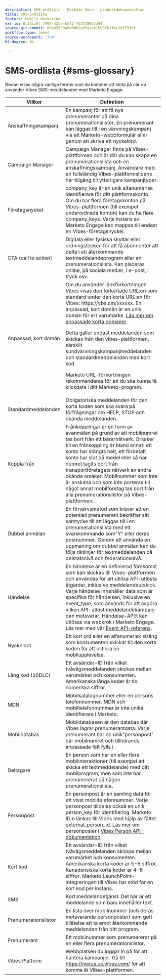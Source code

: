 ```yaml
---
description: SMS-ordlista - Marketo Docs - produktdokumentation
title: SMS-ordlista
feature: Mobile Marketing
exl-id: 0c23ca9f-f994-42ae-bd72-7d37289b7a94
source-git-commit: 09a656c3a0d0002edfa1a61b987bff4c1dff33cf
workflow-type: tm+mt
source-wordcount: '734'
ht-degree: 0%

---
```


# SMS-ordlista {#sms-glossary}

Nedan visas några vanliga termer som du kommer att stöta på när du använder Vibes SMS-meddelanden med Marketo Engage.

<table>
<thead>
  <tr>
    <th>Villkor</th>
    <th>Definition</th>
  </tr>
</thead>
<tbody>
  <tr>
    <td>Anskaffningskampanj</td>
    <td>En kampanj för att få nya prenumeranter på dina prenumerationslistor. En prenumerant kan läggas till i en värvningskampanj via ett Marketo-webbformulär eller genom att skriva ett nyckelord.</td>
  </tr>
  <tr>
    <td>Campaign Manager</td>
    <td>Campaign Manager finns på Vibes-plattformen och är där du kan skapa en prenumerationslista och en anskaffningskampanj. Användare med en fullständig Vibes-plattformslicens har tillgång till ytterligare kampanjtyper.</td>
  </tr>
  <tr>
    <td>Företagsnyckel</td>
    <td>company_key är en unik alfanumerisk identifierare för ditt plattformskonto. Om du har flera företagskonton på Vibes-plattformen (till exempel underordnade konton) kan du ha flera company_keys. Varje instans av Marketo Engage kan mappas till endast en Vibes-företagsnyckel.</td>
  </tr>
  <tr>
    <td>CTA (call to action)</td>
    <td>Digitala eller fysiska skyltar eller ordningstecken för att få abonnenter att delta i ett återkommande textmeddelandeprogram eller en prenumerationslista. Kan placeras online, på sociala medier, i e-post, i tryck osv.</td>
  </tr>
  <tr>
    <td>Anpassad, kort domän</td>
    <td>Om du använder länkförkortningen Vibes visas den förkortade URL:en som standard under den korta URL:en för Vibes: https://vbs.cm/xxxxxx. En anpassad, kort domän är en unik domän för ert varumärke. <a href="https://developer-platform.vibes.com/docs/creating-a-custom-short-domain">Läs mer om anpassade korta domäner</a>.<p>
    Detta gäller endast meddelanden som skickas från den vibes-plattformen, särskilt kundvärvningskampanjmeddelanden och standardmeddelanden med kort kod.<p>
    Marketo URL-förkortningen rekommenderas för att du ska kunna få klickdata i ditt Marketo-program.</td>
  </tr>
  <tr>
    <td>Standardmeddelanden</td>
    <td>Obligatoriska meddelanden för den korta koden som ska svara på förfrågningar om HELP, STOP och okända meddelanden.</td>
  </tr>
  <tr>
    <td>Koppla från</td>
    <td>Frånkopplingar är en form av avanmälan på grund av att mobilnumret tas bort från ett bärarnätverk. Orsaker till en frånkoppling är bland annat: ett konto har stängts helt, ett förbetalt konto har slut på medel eller så har numret tagits bort från transportföretagets nätverk av andra okända orsaker. Mobilnummer som inte är anslutna och som inte porteras till något annat mobilföretag tas bort från alla prenumerationslistor på Vibes-plattformen.</td>
  </tr>
  <tr>
    <td>Dubbel anmälan</td>
    <td>En förvärvsmetod som kräver att en potentiell prenumerant bekräftar sitt samtycke till att läggas till i en prenumerationslista med ett svarskommando som"Y" eller deras postnummer. Genom att använda en uppmaning om dubbel anmälan kan du följa riktlinjer för textmeddelanden på delstatsnivå och federationsnivå.</td>
  </tr>
  <tr>
    <td>Händelse</td>
    <td>En händelse är en definierad förekomst som kan skickas till Vibes-plattformen och användas för att utlösa API-utlösta åtgärder, inklusive meddelandeutskick. Varje händelse innehåller data som är specifika för händelsen, inklusive en event_type, som används för att avgöra vilken API-utlöst meddelandekampanj den motsvarar. Händelse-API:t kan utlösas via webkrok i Marketo Engage. Läs mer med vår <a href="https://developer-platform.vibes.com/reference/event-api">Event API-referens</a>.</td>
  </tr>
  <tr>
    <td>Nyckelord</td>
    <td>Ett kort ord eller en alfanumerisk sträng som konsumenten skickar till den korta koden för att initiera en mobilupplevelse.</td>
  </tr>
  <tr>
    <td>Lång kod (10DLC)</td>
    <td>Ett avsändar-ID från vilket tvåvägsmeddelanden skickas mellan varumärket och konsumenten. Amerikanska långa koder är tio numeriska siffror.</td>
  </tr>
  <tr>
    <td>MDN</td>
    <td>Mobilkatalognummer eller en persons telefonnummer. MDN och mobiltelefonnummer är inte unika identifierare i Marketo.</td>
  </tr>
  <tr>
    <td>Mobildatabas</td>
    <td>Mobildatabasen är den databas där Vibes lagrar prenumerantdata. Varje prenumerant har en unik"personpost" där mobilnumret och tillhörande anpassade fält fylls i.</td>
  </tr>
  <tr>
    <td>Deltagare</td>
    <td>En person som har en eller flera mobilinteraktioner (till exempel att skicka ett textmeddelande) med ditt mobilprogram, men som inte har prenumererat på någon prenumerationslista.</td>
  </tr>
  <tr>
    <td>Personpost</td>
    <td>En personpost är en samling data för ett visst mobiltelefonnummer. Varje personpost tilldelas också en unik person_key för identifiering. Marketo ID:n länkas till Vibes med hjälp av fältet external_person_id. Läs mer om personposter i <a href="https://developer-platform.vibes.com/reference/person-api">Vibes Person API-dokumentation</a>.</td>
  </tr>
  <tr>
    <td>Kort kod</td>
    <td>Ett avsändar-ID från vilket tvåvägsmeddelanden skickas mellan varumärket och konsumenten. Amerikanska korta koder är 5-6 siffror. Kanadensiska korta koder är 4-6 siffror. Marketo LaunchPoint-integreringen till Vibes har stöd för en kort kod per instans.</td>
  </tr>
  <tr>
    <td>SMS</td>
    <td>Kort meddelandetjänst. Det här är ett meddelande som bara innehåller text.</td>
  </tr>
  <tr>
    <td>Prenumerationslistor</td>
    <td>En lista över mobilnummer (och deras motsvarande personposter) som gett tillåtelse att ta emot återkommande meddelanden från ditt program.</td>
  </tr>
  <tr>
    <td>Prenumerant</td>
    <td>Ett mobilnummer som prenumererar på en eller flera prenumerationslistor.</td>
  </tr>
  <tr>
    <td>Vibes Platform</td>
    <td>Webbplatsen du loggar in på för att hantera kampanjer. Gå till <a href="https://nexus.us.vibes.com/">https://nexus.us.vibes.com/</a> för att komma åt Vibes-plattformen.</td>
  </tr>
</tbody>
</table>
